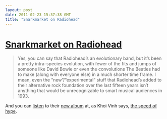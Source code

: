 ```yaml
---
layout: post
date: 2011-02-23 15:37:38 GMT
title: "Snarkmarket on Radiohead"
---
```

# [Snarkmarket on Radiohead](http://snarkmarket.com/2011/6663/comment-page-1#comment-22598)

> Yes, you can say that Radiohead’s an evolutionary band, but it’s been a pretty intra-species evolution, with fewer of the fits and jumps of someone like David Bowie or even the convolutions The Beatles had to make (along with everyone else) in a much shorter time frame. I mean, even the “new”/“experimental” stuff that Radiohead’s added to their alternative rock foundation over the last fifteen years isn’t anything that would be unrecognizable to smart musical audiences in 1993. 



And you can [listen][2] to their [new album][3] at, as Khoi Vinh says, [the speed of hype][4].



[2]: http://blog.iso50.com/23404/listen-to-radioheads-the-king-of-limbs/

[3]: http://www.thekingoflimbs.com/

[4]: http://www.subtraction.com/2011/02/14/music-at-the-speed-of-hype

